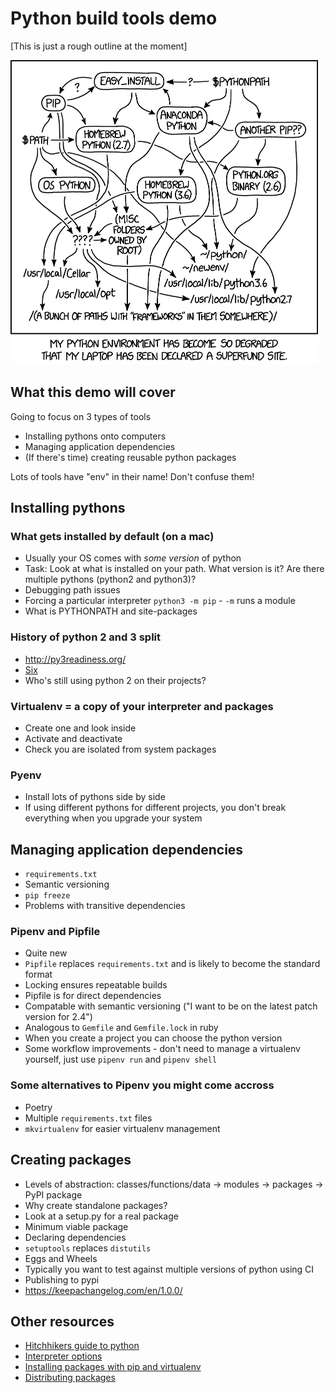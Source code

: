 # Python build tools demo

[This is just a rough outline at the moment]

<img alt="XKCD 1987: Python environment" src="https://raw.githubusercontent.com/MatMoore/python-build-tools-demo/master/python_environment_2x.png" width="492" height="487"/>

## What this demo will cover

Going to focus on 3 types of tools

- Installing pythons onto computers
- Managing application dependencies
- (If there's time) creating reusable python packages

Lots of tools have "env" in their name! Don't confuse them!

## Installing pythons

### What gets installed by default (on a mac)

- Usually your OS comes with *some version* of python
- Task: Look at what is installed on your path. What version is it? Are there multiple pythons (python2 and python3)?
- Debugging path issues
- Forcing a particular interpreter `python3 -m pip` - `-m` runs a module
- What is PYTHONPATH and site-packages

### History of python 2 and 3 split
- http://py3readiness.org/
- [Six](https://pypi.org/project/six/)
- Who's still using python 2 on their projects?

### Virtualenv = a copy of your interpreter and packages
- Create one and look inside
- Activate and deactivate
- Check you are isolated from system packages

### Pyenv
- Install lots of pythons side by side
- If using different pythons for different projects, you don't break everything when you upgrade your system

## Managing application dependencies

- `requirements.txt`
- Semantic versioning
- `pip freeze`
- Problems with transitive dependencies

### Pipenv and Pipfile
- Quite new
- `Pipfile` replaces `requirements.txt` and is likely to become the standard format
- Locking ensures repeatable builds
- Pipfile is for direct dependencies
- Compatable with semantic versioning ("I want to be on the latest patch version for 2.4")
- Analogous to `Gemfile` and `Gemfile.lock` in ruby
- When you create a project you can choose the python version
- Some workflow improvements - don't need to manage a virtualenv yourself, just use `pipenv run` and `pipenv shell`

### Some alternatives to Pipenv you might come accross
- Poetry
- Multiple `requirements.txt` files
- `mkvirtualenv` for easier virtualenv management

## Creating packages
- Levels of abstraction: classes/functions/data -> modules -> packages -> PyPI package
- Why create standalone packages?
- Look at a setup.py for a real package
- Minimum viable package
- Declaring dependencies
- `setuptools` replaces `distutils`
- Eggs and Wheels
- Typically you want to test against multiple versions of python using CI
- Publishing to pypi
- https://keepachangelog.com/en/1.0.0/

## Other resources
- [Hitchhikers guide to python](https://docs.python-guide.org/)
- [Interpreter options](https://docs.python.org/3/using/cmdline.html#interface-options)
- [Installing packages with pip and virtualenv](https://packaging.python.org/tutorials/installing-packages/#creating-virtual-environments)
- [Distributing packages](https://docs.python.org/3/distributing/index.html)
